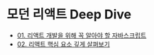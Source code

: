 # 모던 리액트 Deep Dive

- [01. 리액트 개발을 위해 꼭 알아야 할 자바스크립트](https://github.com/seohyun319/Books-I-read/tree/main/ModernReactDeepDive/01.%20%EB%A6%AC%EC%95%A1%ED%8A%B8%20%EA%B0%9C%EB%B0%9C%EC%9D%84%20%EC%9C%84%ED%95%B4%20%EA%BC%AD%20%EC%95%8C%EC%95%84%EC%95%BC%20%ED%95%A0%20%EC%9E%90%EB%B0%94%EC%8A%A4%ED%81%AC%EB%A6%BD%ED%8A%B8)
- [02. 리액트 핵심 요소 깊게 살펴보기](https://github.com/seohyun319/Books-I-read/tree/main/ModernReactDeepDive/02.%20%EB%A6%AC%EC%95%A1%ED%8A%B8%20%ED%95%B5%EC%8B%AC%20%EC%9A%94%EC%86%8C%20%EA%B9%8A%EA%B2%8C%20%EC%82%B4%ED%8E%B4%EB%B3%B4%EA%B8%B0)
